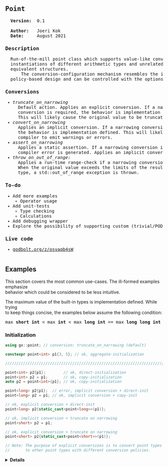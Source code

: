 <pre><h2>Point</h2>  <b>Version:</b>  0.1

  <b>Author:</b>   Joeri Kok
  <b>Date:</b>     August 2021
<h3>Description</h3>  Run-of-the-mill point class which supports value-like conversions to
  instantiations of different arithmetic types and unrelated classes with
  equivalent structures.
      The conversion-configuration mechanism resembles the interface of a
  policy-based design and can be controlled with the options listed below.
<h3>Conversions</h3><ul><li><i>truncate_on_narrowing</i></li>  Default action. Applies an explicit conversion. If a narrowing
  conversion is required, the behavior is implementation defined.
  This will likely cause the original value to be truncated.<li><i>convert_on_narrowing</i></li>  Applies an implicit conversion. If a narrowing conversion is required,
  the behavior is implementation defined. This will likely cause the
  compiler to emit warnings or errors.<li><i>assert_on_narrowing</li></i>  Applies a static assertion. If a narrowing conversion is required, a
  compiler error is generated. Applies an implicit conversion otherwise.<li><i>throw_on_out_of_range:</li></i>  Applies a run-time range-check if a narrowing conversion is required.
  When the original value exceeds the limits of the resulting arithmetic
  type, a std::out_of_range exception is thrown.</ul><h3>To-do</h3><ul><li>Add more examples<ul><li>Operator usage</il></ul><li>Add unit-tests<ul><li>Type checking</li><li>Calculations</li></ul><li>Add debugging wrapper</li><li>Explore the possibility of supporting custom (trivial/POD/ADT) types</li></ul><h3>Live code</h3><ul><li><a href="https://godbolt.org/z/osvaqb4sW">godbolt.org/z/osvaqb4sW</a></li></ul></pre>

## Examples

This section covers the most common use-cases. The ill-formed examples emphasize<br>
behavior which could be considered to be less intuitive.

The maximum value of the built-in types is implementation defined. While trying<br>
to keep things concise, the examples below assume the following condition:

<pre>max <b>short int</b> < max <b>int</b> < max <b>long int</b> == max <b>long long int</b></pre>

### Initialization

```c++
using gx::point; // conversion: truncate_on_narrowing (default)

constexpr point<int> p1{3, 5}; // ok, aggregate-initialization

////////////////////////////////////////////////////////////////////////

point<int> p2{p1};        // ok, direct-initialization
point<int> p2 = p1;       // ok, copy-initialization
auto p2 = point<int>{p1}; // ok, copy-initialization

point<long> p2{p1};  // error, implicit conversion + direct-init
point<long> p2 = p1; // ok, implicit conversion + copy-init

// ok, explicit conversion + direct-init
point<long> p2{static_cast<point<long>>(p1)};

// ok, implicit conversion + truncate on narrowing
point<short> p2 = p1;

// ok, explicit conversion + truncate on narrowing
point<short> p2{static_cast<point<short>>(p1)};

// Note: The purpose of explicit conversions is to convert point types
//       to other point types with different conversion policies.
```

<details>
  <summary><b>Details</b></summary>
  <br>
  <details>
    <summary><b>Assert on narrowing</b></summary>

```c++
using gx::point;   // conversion: truncate_on_narrowing (default)
using gx::point_a; // conversion: assert_on_narrowing

constexpr auto p1 = point<int>{3, 5};    // ok, copy-initialization
constexpr auto pa1 = point_a<int>{3, 5}; // ok, copy-initialization

////////////////////////////////////////////////////////////////////////

point_a<int> pa2 = pa1;   // ok, copy-initialization
point_a<short> pa2 = pa1; // error, static assert failed (narrowing)
point_a<long> pa2 = pa1;  // ok, implicit conversion without narrowing

// error, static assert failed (narrowing)
point_a<short> pa2{static_cast<point_a<short>>(pa1)};

// ok, implicit conversion without narrowing
point_a<long long> pa2 = pa1;

// ok, implicit conversion without narrowing
point_a<long> pa2 = point_a<long long>{3, 5};

point<int> p2 = pa1;   // error, conversion policies don't match
point_a<int> pa2 = p1; // error, conversion policies don't match

// ok, explicit conversion without narrowing
point<int> p2{static_cast<point<int>>(pa1)};

// ok, explicit conversion without narrowing
point_a<int> pa2{static_cast<point_a<int>>(p1)};

// ok, explicit conversion without narrowing
// + implicit conversion + truncate on narrowing
point<int> p2 = static_cast<point<long>>(pa1);

// error, explicit conversion is narrowing (due to conversion policy of pa1)
point<short> p2{static_cast<point<short>>(pa1)};

// error, explicit conversion (ok) + implicit conversion + direct-init
point<short> p2{static_cast<point<int>>(pa1)};

// ok, explicit conversion + implicit conversion + copy-init
point<short> p2 = static_cast<point<int>>(pa1);

// ok, explicit conversion + truncate on narrowing
// (due to conversion policy of p1)
point_a<short> pa2{static_cast<point_a<short>>(p1)};

// error, explicit conversion (ok) + implicit conversion + direct-init
point_a<short> pa2{static_cast<point_a<int>>(p1)};

// error, explicit conversion + implicit conversion is narrowing
// (due to conversion policy of type point_a)
point_a<short> pa2 = static_cast<point_a<int>>(p1);
```
  </details>
  <details>
    <summary><b>Conversion on narrowing</b></summary>

```c++
using gx::point;   // conversion: truncate_on_narrowing (default)
using gx::point_v; // conversion: convert_on_narrowing

constexpr auto p1 = point<int>{3, 5};    // ok, copy-initialization
constexpr auto pv1 = point_v<int>{3, 5}; // ok, copy-initialization

////////////////////////////////////////////////////////////////////////

point_v<int> pv2 = pv1;   // ok, copy-initialization
point_v<short> pv2 = pv1; // warning or error, implicit conversion is narrowing
point_v<long> pv2 = pv1;  // ok, implicit conversion without narrowing

point_v<short> pv2{pv1}; // error, implicit conversion + direct-init
point_v<short> pv2{p1};  // error, implicit conversion + direct-init
point_v<short> pv2 = p1; // error, conversion policies don't match

// error, implicit conversion + direct-init
point_v<short> pv2{static_cast<point_v<int>>(p1)};

// warning or error, explicit conversion is narrowing
point_v<short> pv2 = static_cast<point_v<short>>(pv1);

// ok, explicit conversion + truncate on narrowing + direct-init
point_v<short> pv2{static_cast<point_v<short>>(p1)};

// Note: Simply use point types instead of point_v types if conversions
//       without warnings or errors are desired.
```
  </details>
  <details>
    <summary><b>Throw on out of range</b></summary>

```c++
using gx::point;   // conversion: truncate_on_narrowing (default)
using gx::point_r; // conversion: throw_on_out_of_range

constexpr auto p1 = point<int>{3, 5};    // ok, copy-initialization
constexpr auto pr1 = point_r<int>{3, 5}; // ok, copy-initialization

////////////////////////////////////////////////////////////////////////

point_r<int> pr2 = pr1;   // ok, copy-initialization
point_r<short> pr2 = pr1; // ok, value of pr1 is within range of pr2
point_r<long> pr2 = pr1;  // ok, implicit conversion without narrowing

point_r<short> pr2{pr1}; // error, implicit conversion + direct-init
point_r<short> pr2{p1};  // error, implicit conversion + direct-init
point_r<short> pr2 = p1; // error, conversion policies don't match

// error, implicit conversion + direct-init
point_r<short> pr2{static_cast<point_r<int>>(p1)};

// ok, value of pr1 is within range of pr2
point_r<short> pr2 = static_cast<point_r<short>>(pr1);

// ok, explicit conversion + truncate on narrowing + direct-init
point_r<short> pr2{static_cast<point_r<short>>(p1)};

constexpr auto prn = point_r<int>{-1, -1}; // ok, copy-initialization
constexpr point_r<int> pr2{prn};           // ok, direct-initialization
constexpr point_r<short> pr2 = prn;        // ok, copy-initialization

// error, implicit conversion + direct-init
constexpr point_r<unsigned> pr2{prn};

// error, value of prn is out of range of pr2
constexpr point_r<unsigned> pr2 = prn;

// exception, value of prn is out of range of pr2
point_r<unsigned> pr2 = prn;
```
  </details>
  <details>
    <summary><b>Operators</b></summary>

```c++
// To-do: add examples
```
  </details>
</details>
